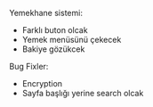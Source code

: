 Yemekhane sistemi:
- Farklı buton olcak
- Yemek menüsünü çekecek
- Bakiye gözükcek

Bug Fixler:
- Encryption
- Sayfa başlığı yerine search olcak